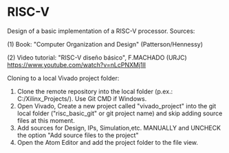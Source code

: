 # RISC-V
Design of a basic implementation of a RISC-V processor.
Sources:

(1) Book: "Computer Organization and Design" (Patterson/Hennessy)

(2) Video tutorial: "RISC-V diseño básico", F.MACHADO (URJC)
https://www.youtube.com/watch?v=nLcPNXMj1lI


Cloning to a local Vivado project folder:
1) Clone the remote repository into the local folder (p.ex.: C:/Xilinx_Projects/). Use Git CMD if Windows.
2) Open Vivado, Create a new project called "vivado_project" into the git local folder ("risc_basic_git" or git project name) and skip adding source files at this moment.
3) Add sources for Design, IPs, Simulation,etc. MANUALLY and UNCHECK the option "Add source files to the project"
4) Open the Atom Editor and add the project folder to the file view.

